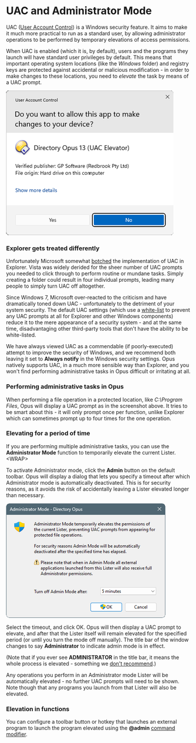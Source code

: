 # UAC and Administrator Mode

UAC ([User Account Control](http://en.wikipedia.org/wiki/User_Account_Control)) is a Windows security feature. It aims to make it much more practical to run as a standard user, by allowing administrator operations to be performed by temporary elevations of access permissions.

When UAC is enabled (which it is, by default), users and the programs they launch will have standard user privileges by default. This means that important operating system locations (like the *Windows* folder) and registry keys are protected against accidental or malicious modification - in order to make changes to these locations, you need to *elevate* the task by means of a UAC prompt.

![](/Manual/images/media/13/user_account_control.png)

### Explorer gets treated differently

Unfortunately Microsoft somewhat [botched](http://www.pretentiousname.com/opus9/page4.html#vistauac) the implementation of UAC in Explorer. Vista was widely derided for the sheer number of UAC prompts you needed to click through to perform routine or mundane tasks. Simply creating a folder could result in four individual prompts, leading many people to simply turn UAC off altogether.

Since Windows 7, Microsoft over-reacted to the criticism and have dramatically toned down UAC - unfortunately to the detriment of your system security. The default UAC settings (which use a [white-list](http://www.pretentiousname.com/misc/win7_uac_whitelist2.html) to prevent any UAC prompts at all for Explorer and other Windows components) reduce it to the mere appearance of a security system - and at the same time, disadvantaging other third-party tools that don't have the ability to be white-listed.

We have always viewed UAC as a commendable (if poorly-executed) attempt to improve the security of Windows, and we recommend both leaving it set to **Always notify** in the Windows security settings. Opus natively supports UAC, in a much more sensible way than Explorer, and you won't find performing administrative tasks in Opus difficult or irritating at all.

### Performing administrative tasks in Opus

When performing a file operation in a protected location, like *C:\Program Files*, Opus will display a UAC prompt as in the screenshot above. It tries to be smart about this - it will only prompt once per function, unlike Explorer which can sometimes prompt up to four times for the one operation.

### Elevating for a period of time

If you are performing multiple administrative tasks, you can use the **Administrator Mode** function to temporarily elevate the current Lister.\<WRAP\>

To activate Administrator mode, click the **Admin** button on the default toolbar. Opus will display a dialog that lets you specify a timeout after which Administrator mode is automatically deactivated. This is for security reasons, as it avoids the risk of accidentally leaving a Lister elevated longer than necessary.

![](/Manual/images/media/13/admin_mode_dialog.png)

Select the timeout, and click OK. Opus will then display a UAC prompt to elevate, and after that the Lister itself will remain elevated for the specified period (or until you turn the mode off manually). The title bar of the window changes to say **Administrator** to indicate admin mode is in effect.

(Note that if you ever see **ADMINISTRATOR** in the title bar, it means the whole process is elevated - something we [don't recommend](https://resource.dopus.com/t/why-not-to-run-opus-as-administrator-under-uac/9102).)

Any operations you perform in an Administrator mode Lister will be automatically elevated - no further UAC prompts will need to be shown. Note though that any programs you launch from that Lister will also be elevated.

### Elevation in functions

You can configure a toolbar button or hotkey that launches an external program to launch the program elevated using the **@admin** [command modifier](/Manual/customize/creating_your_own_buttons/command_modifiers.md).
